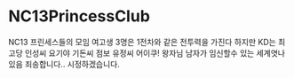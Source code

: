# NC13PrincessClub
NC13 프린세스들의 모임
여고생 3명은 1전차와 같은 전투력을 가진다
하지만 KD는 최고당
인성씨 요기야
기돈씨 점보
유정씨 어이쿠! 왕자님 남자가 임신할수 있는 세계엿나 있음
죄송합니다.. 시정하겠습니다.
